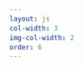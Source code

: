 ```yaml
---
layout: js
col-width: 3
img-col-width: 2
order: 6
---
```

<div style="width: 350px; height: 350px">
	<script src="https://code.jquery.com/jquery-3.2.1.min.js" integrity="sha256-hwg4gsxgFZhOsEEamdOYGBf13FyQuiTwlAQgxVSNgt4=" crossorigin="anonymous"></script>
	<script src="https://code.jquery.com/color/jquery.color-2.1.2.min.js"></script>
	<div id="phrase-container" onclick="let path='/tugofwar';if(!location.href.includes(path)){location.href=path;}">
		<div id="phrasebox" class="phrase"></div>
		<div id="phrase-animate" class="phrase"></div>
		<img src="other/turnofphrase/svg/of-1.svg" style="visibility:hidden" />
	</div>
	<script src="other/turnofphrase/js/tug-of-war.js"></script>
</div>
<style>
	#phrase-container {
		cursor: pointer;
	    padding: 45px 40px;
		position: relative;
		display: inline-block;
	}
	#phrasebox {
		display: inline-block;
	}
	#phrase-animate {
		display: inline-block;
	}
	.phrase {
		display: inline-block;
		background: url(other/turnofphrase/svg/of-1.svg);
		background-size: contain;
		background-repeat: no-repeat;
		background-position: left center;
		position: absolute;
		left: 0;
		top: 0;
		width: 100%;
		height: 100%;
	}
</style>